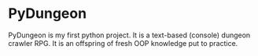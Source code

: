# PyDungeon
PyDungeon is my first python project. It is a text-based (console) dungeon crawler RPG. It is an offspring of fresh OOP knowledge put to practice. 
